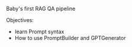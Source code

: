 Baby's first RAG QA pipeline

Objectives:
- learn Prompt syntax
- How to use PromptBuilder and GPTGenerator